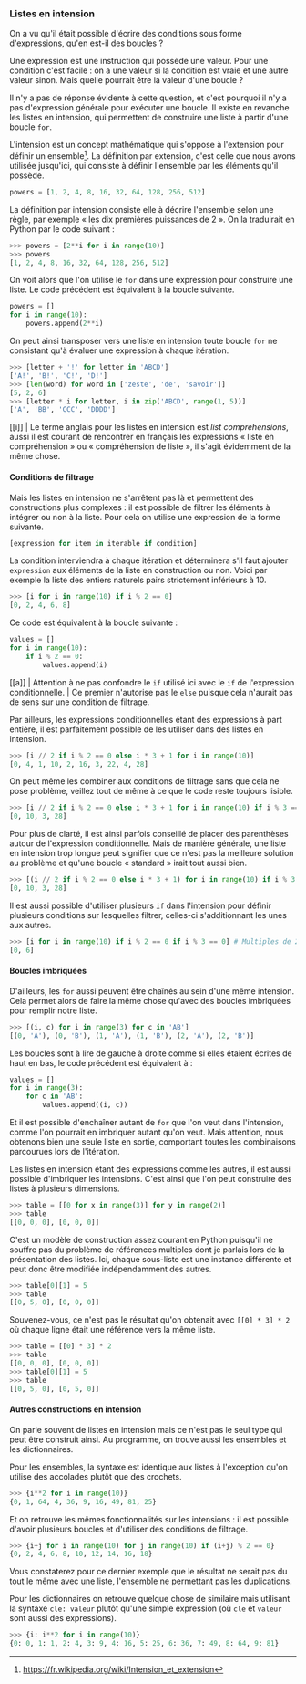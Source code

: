 ### Listes en intension

On a vu qu'il était possible d'écrire des conditions sous forme d'expressions, qu'en est-il des boucles ?

Une expression est une instruction qui possède une valeur.
Pour une condition c'est facile : on a une valeur si la condition est vraie et une autre valeur sinon.
Mais quelle pourrait être la valeur d'une boucle ?

Il n'y a pas de réponse évidente à cette question, et c'est pourquoi il n'y a pas d'expression générale pour exécuter une boucle.
Il existe en revanche les listes en intension, qui permettent de construire une liste à partir d'une boucle `for`.

L'intension est un concept mathématique qui s'oppose à l'extension pour définir un ensemble[^intension_extension].
La définition par extension, c'est celle que nous avons utilisée jusqu'ici, qui consiste à définir l'ensemble par les éléments qu'il possède.

```python
powers = [1, 2, 4, 8, 16, 32, 64, 128, 256, 512]
```

La définition par intension consiste elle à décrire l'ensemble selon une règle, par exemple « les dix premières puissances de 2 ».
On la traduirait en Python par le code suivant :

```python
>>> powers = [2**i for i in range(10)]
>>> powers
[1, 2, 4, 8, 16, 32, 64, 128, 256, 512]
```

[^intension_extension]: <https://fr.wikipedia.org/wiki/Intension_et_extension>

On voit alors que l'on utilise le `for` dans une expression pour construire une liste.
Le code précédent est équivalent à la boucle suivante.

```python
powers = []
for i in range(10):
    powers.append(2**i)
```

On peut ainsi transposer vers une liste en intension toute boucle `for` ne consistant qu'à évaluer une expression à chaque itération.

```python
>>> [letter + '!' for letter in 'ABCD']
['A!', 'B!', 'C!', 'D!']
>>> [len(word) for word in ['zeste', 'de', 'savoir']]
[5, 2, 6]
>>> [letter * i for letter, i in zip('ABCD', range(1, 5))]
['A', 'BB', 'CCC', 'DDDD']
```

[[i]]
| Le terme anglais pour les listes en intension est _list comprehensions_, aussi il est courant de rencontrer en français les expressions « liste en compréhension » ou « compréhension de liste », il s'agit évidemment de la même chose.

#### Conditions de filtrage

Mais les listes en intension ne s'arrêtent pas là et permettent des constructions plus complexes : il est possible de filtrer les éléments à intégrer ou non à la liste.
Pour cela on utilise une expression de la forme suivante.

```python
[expression for item in iterable if condition]
```

La condition interviendra à chaque itération et déterminera s'il faut ajouter `expression` aux éléments de la liste en construction ou non.
Voici par exemple la liste des entiers naturels pairs strictement inférieurs à 10.

```python
>>> [i for i in range(10) if i % 2 == 0]
[0, 2, 4, 6, 8]
```

Ce code est équivalent à la boucle suivante :

```python
values = []
for i in range(10):
    if i % 2 == 0:
        values.append(i)
```

[[a]]
| Attention à ne pas confondre le `if` utilisé ici avec le `if` de l'expression conditionnelle.
| Ce premier n'autorise pas le `else` puisque cela n'aurait pas de sens sur une condition de filtrage.

Par ailleurs, les expressions conditionnelles étant des expressions à part entière, il est parfaitement possible de les utiliser dans des listes en intension.

```python
>>> [i // 2 if i % 2 == 0 else i * 3 + 1 for i in range(10)]
[0, 4, 1, 10, 2, 16, 3, 22, 4, 28]
```

On peut même les combiner aux conditions de filtrage sans que cela ne pose problème, veillez tout de même à ce que le code reste toujours lisible.

```python
>>> [i // 2 if i % 2 == 0 else i * 3 + 1 for i in range(10) if i % 3 == 0]
[0, 10, 3, 28]
```

Pour plus de clarté, il est ainsi parfois conseillé de placer des parenthèses autour de l'expression conditionnelle.
Mais de manière générale, une liste en intension trop longue peut signifier que ce n'est pas la meilleure solution au problème et qu'une boucle « standard » irait tout aussi bien.

```python
>>> [(i // 2 if i % 2 == 0 else i * 3 + 1) for i in range(10) if i % 3 == 0]
[0, 10, 3, 28]
```

Il est aussi possible d'utiliser plusieurs `if` dans l'intension pour définir plusieurs conditions sur lesquelles filtrer, celles-ci s'additionnant les unes aux autres.

```python
>>> [i for i in range(10) if i % 2 == 0 if i % 3 == 0] # Multiples de 2 et 3
[0, 6]
```

#### Boucles imbriquées

D'ailleurs, les `for` aussi peuvent être chaînés au sein d'une même intension.
Cela permet alors de faire la même chose qu'avec des boucles imbriquées pour remplir notre liste.

```python
>>> [(i, c) for i in range(3) for c in 'AB']
[(0, 'A'), (0, 'B'), (1, 'A'), (1, 'B'), (2, 'A'), (2, 'B')]
```

Les boucles sont à lire de gauche à droite comme si elles étaient écrites de haut en bas, le code précédent est équivalent à :

```python
values = []
for i in range(3):
    for c in 'AB':
        values.append((i, c))
```

Et il est possible d'enchaîner autant de `for` que l'on veut dans l'intension, comme l'on pourrait en imbriquer autant qu'on veut.
Mais attention, nous obtenons bien une seule liste en sortie, comportant toutes les combinaisons parcourues lors de l'itération.

Les listes en intension étant des expressions comme les autres, il est aussi possible d'imbriquer les intensions.
C'est ainsi que l'on peut construire des listes à plusieurs dimensions.

```python
>>> table = [[0 for x in range(3)] for y in range(2)]
>>> table
[[0, 0, 0], [0, 0, 0]]
```

C'est un modèle de construction assez courant en Python puisqu'il ne souffre pas du problème de références multiples dont je parlais lors de la présentation des listes.
Ici, chaque sous-liste est une instance différente et peut donc être modifiée indépendamment des autres.

```python
>>> table[0][1] = 5
>>> table
[[0, 5, 0], [0, 0, 0]]
```

Souvenez-vous, ce n'est pas le résultat qu'on obtenait avec `[[0] * 3] * 2` où chaque ligne était une référence vers la même liste.

```python
>>> table = [[0] * 3] * 2
>>> table
[[0, 0, 0], [0, 0, 0]]
>>> table[0][1] = 5
>>> table
[[0, 5, 0], [0, 5, 0]]
```

#### Autres constructions en intension

On parle souvent de listes en intension mais ce n'est pas le seul type qui peut être construit ainsi.
Au programme, on trouve aussi les ensembles et les dictionnaires.

Pour les ensembles, la syntaxe est identique aux listes à l'exception qu'on utilise des accolades plutôt que des crochets.

```python
>>> {i**2 for i in range(10)}
{0, 1, 64, 4, 36, 9, 16, 49, 81, 25}
```

Et on retrouve les mêmes fonctionnalités sur les intensions : il est possible d'avoir plusieurs boucles et d'utiliser des conditions de filtrage.

```python
>>> {i+j for i in range(10) for j in range(10) if (i+j) % 2 == 0}
{0, 2, 4, 6, 8, 10, 12, 14, 16, 18}
```

Vous constaterez pour ce dernier exemple que le résultat ne serait pas du tout le même avec une liste, l'ensemble ne permettant pas les duplications.

Pour les dictionnaires on retrouve quelque chose de similaire mais utilisant la syntaxe `cle: valeur` plutôt qu'une simple expression (où `cle` et `valeur` sont aussi des expressions).

```python
>>> {i: i**2 for i in range(10)}
{0: 0, 1: 1, 2: 4, 3: 9, 4: 16, 5: 25, 6: 36, 7: 49, 8: 64, 9: 81}
```
